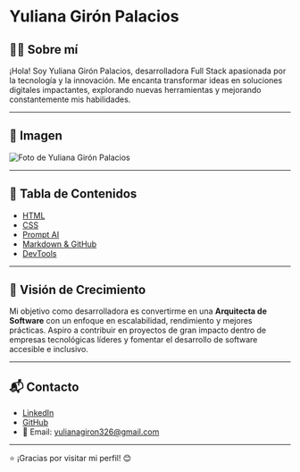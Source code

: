 # Yuliana Girón Palacios

## 👩‍💻 Sobre mí
¡Hola! Soy Yuliana Girón Palacios, desarrolladora Full Stack apasionada por la tecnología y la innovación. Me encanta transformar ideas en soluciones digitales impactantes, explorando nuevas herramientas y mejorando constantemente mis habilidades.

---

## 📸 Imagen
![Foto de Yuliana Girón Palacios](https://drive.google.com/thumbnail?id=1lPX0YbyNZZuYNJWrTvV-PZM5z40WaIkE)



---

## 📖 Tabla de Contenidos
- [HTML](https://www.notion.so/HTML-1b532a8cf3dc80acadf2f29f15bef1e8)
- [CSS](https://www.notion.so/CSS-1b532a8cf3dc80599be7f18301eefea1)
- [Prompt AI](https://www.notion.so/Prompt-AI-1bd32a8cf3dc804a9103d134e8d831d7)
- [Markdown & GitHub](https://www.notion.so/Markdown-GitHub-GitHub-Pages-1bd32a8cf3dc8048b438d07e7bfba9ff)
- [DevTools](https://www.notion.so/DevTools-1b732a8cf3dc80b29763e4fff628d845)

---

## 🚀 Visión de Crecimiento
Mi objetivo como desarrolladora es convertirme en una **Arquitecta de Software** con un enfoque en escalabilidad, rendimiento y mejores prácticas. Aspiro a contribuir en proyectos de gran impacto dentro de empresas tecnológicas líderes y fomentar el desarrollo de software accesible e inclusivo.

---

## 📬 Contacto
- [LinkedIn](https://www.linkedin.com/in/tu-perfil)  
- [GitHub](https://github.com/YulianaGP)  
- 📧 Email: [yulianagiron326@gmail.com](mailto:yulianagiron326@gmail.com)

---

⭐ ¡Gracias por visitar mi perfil! 😊
